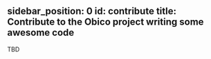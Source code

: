 sidebar_position: 0
id: contribute
title: Contribute to the Obico project writing some awesome code
---

TBD
